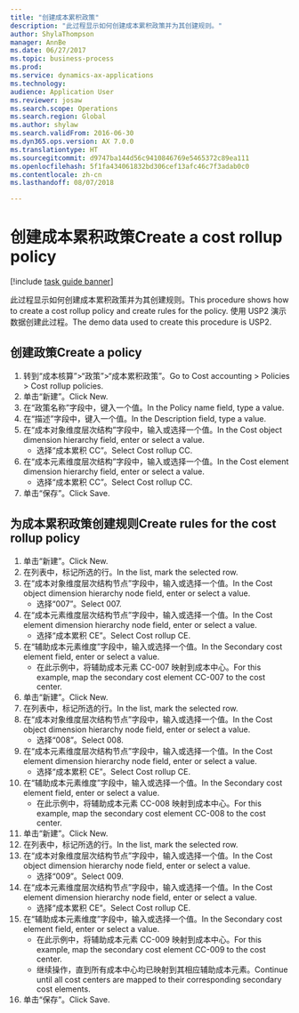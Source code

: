 ```yaml
--- 
title: "创建成本累积政策"
description: "此过程显示如何创建成本累积政策并为其创建规则。"
author: ShylaThompson
manager: AnnBe
ms.date: 06/27/2017
ms.topic: business-process
ms.prod: 
ms.service: dynamics-ax-applications
ms.technology: 
audience: Application User
ms.reviewer: josaw
ms.search.scope: Operations
ms.search.region: Global
ms.author: shylaw
ms.search.validFrom: 2016-06-30
ms.dyn365.ops.version: AX 7.0.0
ms.translationtype: HT
ms.sourcegitcommit: d9747ba144d56c9410846769e5465372c89ea111
ms.openlocfilehash: 5f1fa434061832bd306cef13afc46c7f3adab0c0
ms.contentlocale: zh-cn
ms.lasthandoff: 08/07/2018

---
```

# <a name="create-a-cost-rollup-policy"></a><span data-ttu-id="4dd9a-103">创建成本累积政策</span><span class="sxs-lookup"><span data-stu-id="4dd9a-103">Create a cost rollup policy</span></span>

[!include [task guide banner](../../includes/task-guide-banner.md)]

<span data-ttu-id="4dd9a-104">此过程显示如何创建成本累积政策并为其创建规则。</span><span class="sxs-lookup"><span data-stu-id="4dd9a-104">This procedure shows how to create a cost rollup policy and create rules for the policy.</span></span> <span data-ttu-id="4dd9a-105">使用 USP2 演示数据创建此过程。</span><span class="sxs-lookup"><span data-stu-id="4dd9a-105">The demo data used to create this procedure is USP2.</span></span>


## <a name="create-a-policy"></a><span data-ttu-id="4dd9a-106">创建政策</span><span class="sxs-lookup"><span data-stu-id="4dd9a-106">Create a policy</span></span>
1. <span data-ttu-id="4dd9a-107">转到“成本核算”>“政策”>“成本累积政策”。</span><span class="sxs-lookup"><span data-stu-id="4dd9a-107">Go to Cost accounting > Policies > Cost rollup policies.</span></span>
2. <span data-ttu-id="4dd9a-108">单击“新建”。</span><span class="sxs-lookup"><span data-stu-id="4dd9a-108">Click New.</span></span>
3. <span data-ttu-id="4dd9a-109">在“政策名称”字段中，键入一个值。</span><span class="sxs-lookup"><span data-stu-id="4dd9a-109">In the Policy name field, type a value.</span></span>
4. <span data-ttu-id="4dd9a-110">在“描述”字段中，键入一个值。</span><span class="sxs-lookup"><span data-stu-id="4dd9a-110">In the Description field, type a value.</span></span>
5. <span data-ttu-id="4dd9a-111">在“成本对象维度层次结构”字段中，输入或选择一个值。</span><span class="sxs-lookup"><span data-stu-id="4dd9a-111">In the Cost object dimension hierarchy field, enter or select a value.</span></span>
    * <span data-ttu-id="4dd9a-112">选择“成本累积 CC”。</span><span class="sxs-lookup"><span data-stu-id="4dd9a-112">Select Cost rollup CC.</span></span>  
6. <span data-ttu-id="4dd9a-113">在“成本元素维度层次结构”字段中，输入或选择一个值。</span><span class="sxs-lookup"><span data-stu-id="4dd9a-113">In the Cost element dimension hierarchy field, enter or select a value.</span></span>
    * <span data-ttu-id="4dd9a-114">选择“成本累积 CC”。</span><span class="sxs-lookup"><span data-stu-id="4dd9a-114">Select Cost rollup CC.</span></span>  
7. <span data-ttu-id="4dd9a-115">单击“保存”。</span><span class="sxs-lookup"><span data-stu-id="4dd9a-115">Click Save.</span></span>

## <a name="create-rules-for-the-cost-rollup-policy"></a><span data-ttu-id="4dd9a-116">为成本累积政策创建规则</span><span class="sxs-lookup"><span data-stu-id="4dd9a-116">Create rules for the cost rollup policy</span></span>
1. <span data-ttu-id="4dd9a-117">单击“新建”。</span><span class="sxs-lookup"><span data-stu-id="4dd9a-117">Click New.</span></span>
2. <span data-ttu-id="4dd9a-118">在列表中，标记所选的行。</span><span class="sxs-lookup"><span data-stu-id="4dd9a-118">In the list, mark the selected row.</span></span>
3. <span data-ttu-id="4dd9a-119">在“成本对象维度层次结构节点”字段中，输入或选择一个值。</span><span class="sxs-lookup"><span data-stu-id="4dd9a-119">In the Cost object dimension hierarchy node field, enter or select a value.</span></span>
    * <span data-ttu-id="4dd9a-120">选择“007”。</span><span class="sxs-lookup"><span data-stu-id="4dd9a-120">Select 007.</span></span>  
4. <span data-ttu-id="4dd9a-121">在“成本元素维度层次结构节点”字段中，输入或选择一个值。</span><span class="sxs-lookup"><span data-stu-id="4dd9a-121">In the Cost element dimension hierarchy node field, enter or select a value.</span></span>
    * <span data-ttu-id="4dd9a-122">选择“成本累积 CE”。</span><span class="sxs-lookup"><span data-stu-id="4dd9a-122">Select Cost rollup CE.</span></span>  
5. <span data-ttu-id="4dd9a-123">在“辅助成本元素维度”字段中，输入或选择一个值。</span><span class="sxs-lookup"><span data-stu-id="4dd9a-123">In the Secondary cost element field, enter or select a value.</span></span>
    * <span data-ttu-id="4dd9a-124">在此示例中，将辅助成本元素 CC-007 映射到成本中心。</span><span class="sxs-lookup"><span data-stu-id="4dd9a-124">For this example, map the secondary cost element CC-007 to the cost center.</span></span>  
6. <span data-ttu-id="4dd9a-125">单击“新建”。</span><span class="sxs-lookup"><span data-stu-id="4dd9a-125">Click New.</span></span>
7. <span data-ttu-id="4dd9a-126">在列表中，标记所选的行。</span><span class="sxs-lookup"><span data-stu-id="4dd9a-126">In the list, mark the selected row.</span></span>
8. <span data-ttu-id="4dd9a-127">在“成本对象维度层次结构节点”字段中，输入或选择一个值。</span><span class="sxs-lookup"><span data-stu-id="4dd9a-127">In the Cost object dimension hierarchy node field, enter or select a value.</span></span>
    * <span data-ttu-id="4dd9a-128">选择“008”。</span><span class="sxs-lookup"><span data-stu-id="4dd9a-128">Select 008.</span></span>  
9. <span data-ttu-id="4dd9a-129">在“成本元素维度层次结构节点”字段中，输入或选择一个值。</span><span class="sxs-lookup"><span data-stu-id="4dd9a-129">In the Cost element dimension hierarchy node field, enter or select a value.</span></span>
    * <span data-ttu-id="4dd9a-130">选择“成本累积 CE”。</span><span class="sxs-lookup"><span data-stu-id="4dd9a-130">Select Cost rollup CE.</span></span>  
10. <span data-ttu-id="4dd9a-131">在“辅助成本元素维度”字段中，输入或选择一个值。</span><span class="sxs-lookup"><span data-stu-id="4dd9a-131">In the Secondary cost element field, enter or select a value.</span></span>
    * <span data-ttu-id="4dd9a-132">在此示例中，将辅助成本元素 CC-008 映射到成本中心。</span><span class="sxs-lookup"><span data-stu-id="4dd9a-132">For this example, map the secondary cost element CC-008 to the cost center.</span></span>  
11. <span data-ttu-id="4dd9a-133">单击“新建”。</span><span class="sxs-lookup"><span data-stu-id="4dd9a-133">Click New.</span></span>
12. <span data-ttu-id="4dd9a-134">在列表中，标记所选的行。</span><span class="sxs-lookup"><span data-stu-id="4dd9a-134">In the list, mark the selected row.</span></span>
13. <span data-ttu-id="4dd9a-135">在“成本对象维度层次结构节点”字段中，输入或选择一个值。</span><span class="sxs-lookup"><span data-stu-id="4dd9a-135">In the Cost object dimension hierarchy node field, enter or select a value.</span></span>
    * <span data-ttu-id="4dd9a-136">选择“009”。</span><span class="sxs-lookup"><span data-stu-id="4dd9a-136">Select 009.</span></span>  
14. <span data-ttu-id="4dd9a-137">在“成本元素维度层次结构节点”字段中，输入或选择一个值。</span><span class="sxs-lookup"><span data-stu-id="4dd9a-137">In the Cost element dimension hierarchy node field, enter or select a value.</span></span>
    * <span data-ttu-id="4dd9a-138">选择“成本累积 CE”。</span><span class="sxs-lookup"><span data-stu-id="4dd9a-138">Select Cost rollup CE.</span></span>  
15. <span data-ttu-id="4dd9a-139">在“辅助成本元素维度”字段中，输入或选择一个值。</span><span class="sxs-lookup"><span data-stu-id="4dd9a-139">In the Secondary cost element field, enter or select a value.</span></span>
    * <span data-ttu-id="4dd9a-140">在此示例中，将辅助成本元素 CC-009 映射到成本中心。</span><span class="sxs-lookup"><span data-stu-id="4dd9a-140">For this example, map the secondary cost element CC-009 to the cost center.</span></span>  
    * <span data-ttu-id="4dd9a-141">继续操作，直到所有成本中心均已映射到其相应辅助成本元素。</span><span class="sxs-lookup"><span data-stu-id="4dd9a-141">Continue until all cost centers are mapped to their corresponding secondary cost elements.</span></span>  
16. <span data-ttu-id="4dd9a-142">单击“保存”。</span><span class="sxs-lookup"><span data-stu-id="4dd9a-142">Click Save.</span></span>


